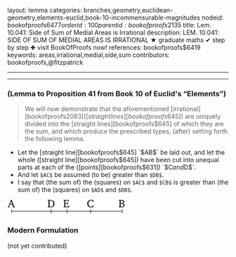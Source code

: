 layout: lemma
categories: branches,geometry,euclidean-geometry,elements-euclid,book-10-incommensurable-magnitudes
nodeid: bookofproofs$6477
orderid: 100
parentid: bookofproofs$2135
title: Lem. 10.041: Side of Sum of Medial Areas is Irrational
description: LEM. 10.041: SIDE OF SUM OF MEDIAL AREAS IS IRRATIONAL &#9733; graduate maths &#10004; step by step &#10010; visit BookOfProofs now!
references: bookofproofs$6419
keywords: areas,irrational,medial,side,sum
contributors: bookofproofs,@fitzpatrick

---


---

### (Lemma to Proposition 41 from Book 10 of Euclid's “Elements”)

> We will now demonstrate that the aforementioned [irrational][bookofproofs$2083] ([straight lines][bookofproofs$645]) are uniquely divided into the [straight lines][bookofproofs$645] of which they are the sum, and which produce the prescribed types, (after) setting forth the following lemma.
* Let the [straight line][bookofproofs$645] `$AB$` be laid out, and let the whole ([straight line][bookofproofs$645]) have been cut into unequal parts at each of the ([points][bookofproofs$631]) `$C$` and `$D$`. 
* And let `$AC$` be assumed (to be) greater than `$DB$`. 
* I say that (the sum of) the (squares) on `$AC$` and `$CB$` is greater than (the sum of) the (squares) on `$AD$` and `$DB$`.

![fig041ae](https://github.com/bookofproofs/bookofproofs.github.io/blob/main/_sources/_assets/images/euclid/Book10/fig041ae.png?raw=true)



### Modern Formulation

(not yet contributed)
